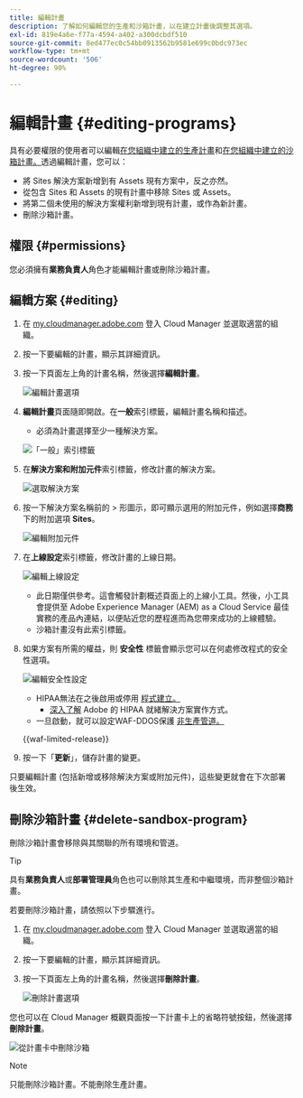 ```yaml
---
title: 編輯計畫
description: 了解如何編輯您的生產和沙箱計畫，以在建立計畫後調整其選項。
exl-id: 819e4a6e-f77a-4594-a402-a300dcbdf510
source-git-commit: 8ed477ec0c54bb0913562b9581e699c0bdc973ec
workflow-type: tm+mt
source-wordcount: '506'
ht-degree: 90%

---
```


# 編輯計畫 {#editing-programs}

具有必要權限的使用者可以編輯[在您組織中建立的生產計畫](creating-production-programs.md)和[在您組織中建立的沙箱計畫。](creating-sandbox-programs.md)透過編輯計畫，您可以：

* 將 Sites 解決方案新增到有 Assets 現有方案中，反之亦然。
* 從包含 Sites 和 Assets 的現有計畫中移除 Sites 或 Assets。
* 將第二個未使用的解決方案權利新增到現有計畫，或作為新計畫。
* 刪除沙箱計畫。

## 權限 {#permissions}

您必須擁有&#x200B;**業務負責人**&#x200B;角色才能編輯計畫或刪除沙箱計畫。

## 編輯方案 {#editing}

1. 在 [my.cloudmanager.adobe.com](https://my.cloudmanager.adobe.com/) 登入 Cloud Manager 並選取適當的組織。

1. 按一下要編輯的計畫，顯示其詳細資訊。

1. 按一下頁面左上角的計畫名稱，然後選擇&#x200B;**編輯計畫**。

   ![編輯計畫選項](assets/edit-program-overview.png)

1. **編輯計畫**&#x200B;頁面隨即開啟。在&#x200B;**一般**&#x200B;索引標籤，編輯計畫名稱和描述。

   * 必須為計畫選擇至少一種解決方案。

   ![「一般」索引標籤](assets/edit-program-prod1.png)

1. 在&#x200B;**解決方案和附加元件**&#x200B;索引標籤，修改計畫的解決方案。

   ![選取解決方案](assets/edit-prg.png)

1. 按一下解決方案名稱前的 > 形圖示，即可顯示選用的附加元件，例如選擇&#x200B;**商務**&#x200B;下的附加選項 **Sites**。

   ![編輯附加元件](assets/edit-program-add-on.png)

1. 在&#x200B;**上線設定**&#x200B;索引標籤，修改計畫的上線日期。

   ![編輯上線設定](assets/edit-program-go-live.png)

   * 此日期僅供參考。這會觸發計劃概述頁面上的上線小工具。然後，小工具會提供至 Adobe Experience Manager (AEM) as a Cloud Service 最佳實務的產品內連結，以便貼近您的歷程進而為您帶來成功的上線體驗。
   * 沙箱計畫沒有此索引標籤。

1. 如果方案有所需的權益，則 **安全性** 標籤會顯示您可以在何處修改程式的安全性選項。

   ![編輯安全性設定](assets/edit-program-security.png)

   * HIPAA無法在之後啟用或停用 [程式建立。](/help/implementing/cloud-manager/getting-access-to-aem-in-cloud/creating-production-programs.md)
      * [深入了解](https://www.adobe.com/go/hipaa-ready_tw) Adobe 的 HIPAA 就緒解決方案實作方式。
   * 一旦啟動，就可以設定WAF-DDOS保護 [非生產管道。](/help/implementing/cloud-manager/configuring-pipelines/configuring-non-production-pipelines.md)

   {{waf-limited-release}}

1. 按一下「**更新**」，儲存計畫的變更。

只要編輯計畫 (包括新增或移除解決方案或附加元件)，這些變更就會在下次部署後生效。

## 刪除沙箱計畫 {#delete-sandbox-program}

刪除沙箱計畫會移除與其關聯的所有環境和管道。

>[!TIP]
>
>具有&#x200B;**業務負責人**&#x200B;或&#x200B;**部署管理員**&#x200B;角色也可以刪除其生產和中繼環境，而非整個沙箱計畫。

若要刪除沙箱計畫，請依照以下步驟進行。

1. 在 [my.cloudmanager.adobe.com](https://my.cloudmanager.adobe.com/) 登入 Cloud Manager 並選取適當的組織。

1. 按一下要編輯的計畫，顯示其詳細資訊。

1. 按一下頁面左上角的計畫名稱，然後選擇&#x200B;**刪除計畫**。

   ![刪除計畫選項](assets/delete-sandbox1.png)

您也可以在 Cloud Manager 概觀頁面按一下計畫卡上的省略符號按鈕，然後選擇&#x200B;**刪除計畫**。

![從計畫卡中刪除沙箱](assets/delete-sandbox2.png)

>[!NOTE]
>
>只能刪除沙箱計畫。不能刪除生產計畫。
